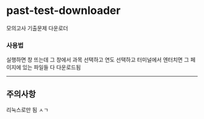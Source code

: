 # past-test-downloader
모의고사 기출문제 다운로더



### 사용법
실행하면 창 뜨는데 그 창에서 과목 선택하고 연도 선택하고 터미널에서 엔터치면 그 페이지에 있는 파일들 다 다운로드됨
  
  
  
---  
## 주의사항
리눅스로만 됨 ㅅㄱ
